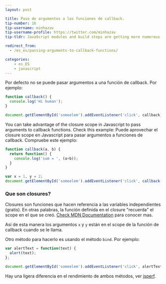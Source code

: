 ```yaml
---
layout: post

title: Paso de argumentos a las funciones de callback.
tip-number: 16
tip-username: minhazav
tip-username-profile: https://twitter.com/minhazav
tip-tldr: JavaScript modules and build steps are getting more numerous and complicated, but what about boilerplate in new frameworks? Modulos JavaScript y construir pasos son cada vez más numerosos y complicados, pero ¿qué pasa en nuevos frameworks?

redirect_from:
  - /es_es/passing-arguments-to-callback-functions/

categories:
    - es_ES
    - javascript
---
```


Por defecto no se puede pasar argumentos a una función de callback. Por ejemplo:

```js
function callback() {
  console.log('Hi human');
}

document.getElementById('someelem').addEventListener('click', callback);

```

You can take advantage of the closure scope in Javascript to pass arguments to callback functions. Check this example:
Puede aprovechar el closure scope en Javascript para pasar argumentos a funciones de callback. Compruebe este ejemplo:

```js
function callback(a, b) {
  return function() {
    console.log('sum = ', (a+b));
  }
}

var x = 1, y = 2;
document.getElementById('someelem').addEventListener('click', callback(x, y));

```

### Que son closures?

Closures son funciones que hacen referencia a las variables independientes (gratis). En otras palabras, la función definida en el closure "recuerda" el scope en el que se creó. [Check MDN Documentation](https://developer.mozilla.org/en-US/docs/Web/JavaScript/Closures) para conocer mas.


Así de esta manera los argumentos `x` y `y` están en el scope de la función de callback cuando se le llama.

Otro método para hacerlo es usando el método `bind`. Por ejemplo:

```js
var alertText = function(text) {
  alert(text);
};

document.getElementById('someelem').addEventListener('click', alertText.bind(this, 'hello'));
```
Hay una ligera diferencia en el rendimiento de ambos métodos, ver [jsperf](http://jsperf.com/bind-vs-closure-23).
